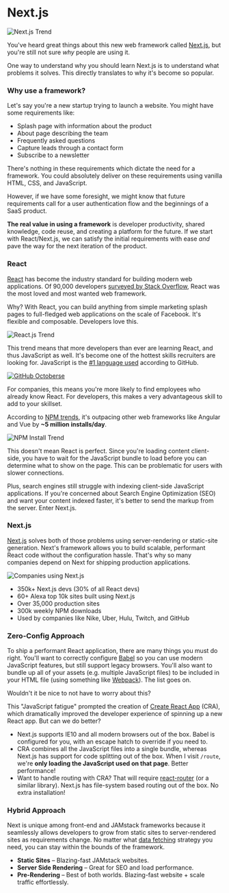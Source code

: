 # Next.js

![Next.js Trend](https://leerob.io/static/images/learn-nextjs/nextjs-trend.png)

You've heard great things about this new web framework called [Next.js](https://nextjs.org/),
but you're still not sure _why_ people are using it.

One way to understand why you should learn Next.js is to understand what problems it solves. This directly translates to why it's become so popular.

### Why use a framework?

Let's say you're a new startup trying to launch a website. You might have some requirements like:

- Splash page with information about the product
- About page describing the team
- Frequently asked questions
- Capture leads through a contact form
- Subscribe to a newsletter

There's nothing in these requirements which dictate the need for a framework.
You could absolutely deliver on these requirements using vanilla HTML, CSS, and JavaScript.

However, if we have some foresight, we might know that future requirements call for a user authentication flow and the beginnings of a SaaS product.

**The real value in using a framework** is developer productivity, shared knowledge, code reuse, and creating a platform for the future.
If we start with React/Next.js, we can satisfy the initial requirements with ease _and_ pave the way for the next iteration of the product.

### React

[React](https://reactjs.org/) has become the industry standard for building modern web applications.
Of 90,000 developers [surveyed by Stack Overflow](https://insights.stackoverflow.com/survey/2019), React was the most loved and most wanted web framework.

Why? With React, you can build anything from simple marketing splash pages to full-fledged web applications on the scale of Facebook.
It's flexible and composable. Developers love this.

![React.js Trend](https://leerob.io/static/images/learn-nextjs/react-trend.png)

This trend means that more developers than ever are learning React, and thus JavaScript as well.
It's become one of the hottest skills recruiters are looking for. JavaScript is the [#1 language used](https://octoverse.github.com/) according to GitHub.

[![GitHub Octoberse](https://leerob.io/static/images/learn-nextjs/github.png)](https://octoverse.github.com/)

For companies, this means you're more likely to find employees who already know React.
For developers, this makes a very advantageous skill to add to your skillset.

According to [NPM trends](https://www.npmtrends.com/), it's outpacing other web frameworks like Angular and Vue by **~5 million installs/day**.

![NPM Install Trend](https://leerob.io/static/images/learn-nextjs/npm-trend.png)

This doesn't mean React is perfect. Since you're loading content client-side, you have to
wait for the JavaScript bundle to load before you can determine what to show on the page. This can be problematic for users
with slower connections.

Plus, search engines still struggle with indexing client-side JavaScript applications.
If you're concerned about Search Engine Optimization (SEO) and want your content indexed faster, it's better to send the markup from the server.
Enter Next.js.

### Next.js

[Next.js](https://nextjs.org/) solves both of those problems using server-rendering or static-site generation. Next's framework allows you to build scalable, performant React code without the configuration hassle.
That's why so many companies depend on Next for shipping production applications.

![Companies using Next.js](https://leerob.io/static/images/learn-nextjs/companies.png)

- 350k+ Next.js devs (30% of all React devs)
- 60+ Alexa top 10k sites built using Next.js
- Over 35,000 production sites
- 300k weekly NPM downloads
- Used by companies like Nike, Uber, Hulu, Twitch, and GitHub

### Zero-Config Approach

To ship a performant React application, there are many things you must do right.
You'll want to correctly configure [Babel](https://babeljs.io/) so you can use modern JavaScript features, but still support legacy browsers.
You'll also want to bundle up all of your assets (e.g. multiple JavaScript files) to be included in your HTML file (using something like [Webpack](https://webpack.js.org/)). The list goes on.

Wouldn't it be nice to not have to worry about this?

This "JavaScript fatigue" prompted the creation of [Create React App](https://github.com/facebook/create-react-app) (CRA), which dramatically improved the developer experience of spinning up a new React app. But can we do better?

- Next.js supports IE10 and all modern browsers out of the box. Babel is configured for you, with an escape hatch to override if you need to.
- CRA combines all the JavaScript files into a single bundle, whereas Next.js has support for code splitting out of the box. When I visit `/route`, we're **only loading the JavaScript used on that page**. Better performance!
- Want to handle routing with CRA? That will require [react-router](https://reacttraining.com/react-router/) (or a similar library). Next.js has file-system based routing out of the box. No extra installation!

### Hybrid Approach

Next is unique among front-end and JAMstack frameworks because it seamlessly allows developers to grow from static sites to server-rendered sites as requirements change. No matter what [data fetching](/fundamentals/data-fetching) strategy you need, you can stay within the bounds of the framework.

- **Static Sites** – Blazing-fast JAMstack websites.
- **Server Side Rendering** – Great for SEO and load performance.
- **Pre-Rendering** – Best of both worlds. Blazing-fast website + scale traffic effortlessly.
